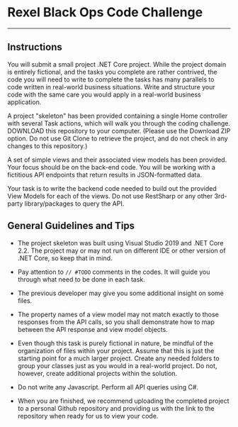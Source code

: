 # Rexel Black Ops Code Challenge
---------------------------
## Instructions
You will submit a small project .NET Core project. While the project domain is entirely fictional, and the tasks you complete are rather contrived, the code you will need to write to complete the tasks has many parallels to code written in real-world business situations. Write and structure your code with the same care you would apply in a real-world business application.

A project "skeleton" has been provided containing a single Home controller with several Task actions, which will walk you through the coding challenge. DOWNLOAD this repository to your computer. (Please use the Download ZIP option. Do not use Git Clone to retrieve the project, and do not check in any changes to this repository.)

A set of simple views and their associated view models has been provided. Your focus should be on the back-end code. You will be working with a fictitious API endpoints that return results in JSON-formatted data.

Your task is to write the backend code needed to build out the provided View Models for each of the views. Do not use RestSharp or any other 3rd-party library/packages to query the API.

## General Guidelines and Tips
* The project skeleton was built using Visual Studio 2019 and .NET Core 2.2. The project may or may not run on different IDE or other version of .NET Core, so keep that in mind.  

* Pay attention to `// #TODO` comments in the codes. It will guide you through what need to be done in each task.

* The previous developer may give you some additional insight on some files.

* The property names of a view model may not match exactly to those responses from the API calls, so you shall demonstrate how to map between the API response and view model objects.
* Even though this task is purely fictional in nature, be mindful of the organization of files within your project. Assume that this is just the starting point for a much larger project. Create any needed folders to group your classes just as you would in a real-world project. Do not, however, create additional projects within the solution. 

* Do not write any Javascript. Perform all API queries using C#.

* When you are finished, we recommend uploading the completed project to a personal Github repository and providing us with the link to the repository when ready for us to view your code.